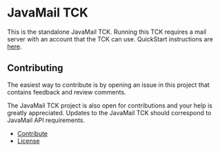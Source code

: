 # JavaMail TCK

This is the standalone JavaMail TCK.  Running this TCK requires a mail
server with an account that the TCK can use.
QuickStart instructions are [here](QuickStart.txt).

## Contributing

The easiest way to contribute is by opening an issue in this project
that contains feedback and review comments.

The JavaMail TCK project is also open for contributions and your
help is greatly appreciated. Updates to the JavaMail TCK should
correspond to JavaMail API requirements.

* [Contribute](CONTRIBUTING.md)
* [License](LICENSE.md)

